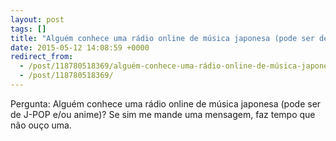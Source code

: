 ```yaml
---
layout: post
tags: []
title: "Alguém conhece uma rádio online de música japonesa (pode ser de J-pop e/ou anime)?"
date: 2015-05-12 14:08:59 +0000
redirect_from:
  - /post/118780518369/alguém-conhece-uma-rádio-online-de-música-japonesa/
  - /post/118780518369/
---
```


Pergunta: Alguém conhece uma rádio online de música japonesa (pode ser de J-POP e/ou anime)?
Se sim me mande uma mensagem, faz tempo que não ouço uma.
